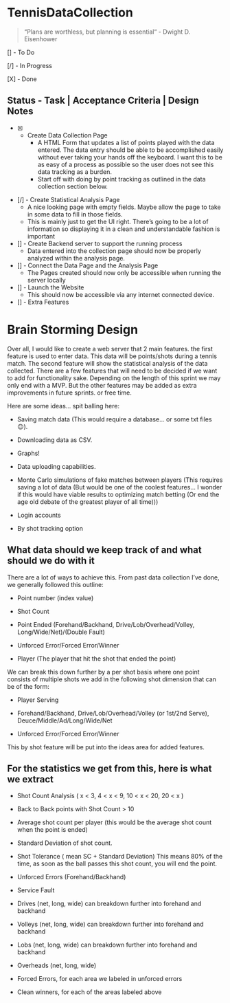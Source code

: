 # TennisDataCollection

> “Plans are worthless, but planning is essential“ - Dwight D. Eisenhower

[]  - To Do

[/] - In Progress

[X] - Done


## Status - Task | Acceptance Criteria | Design Notes
- [X] - Create Data Collection Page
    - A HTML Form that updates a list of points played with the data entered. The data entry should be able to be accomplished easily without ever taking your hands off the keyboard. I want this to be as easy of a process as possible so the user does not see this data tracking as a burden.
    - Start off with doing by point tracking as outlined in the data collection section below.
- [/] -  Create Statistical Analysis Page
    - A nice looking page with empty fields. Maybe allow the page to take in some data to fill in those fields.
    - This is mainly just to get the UI right. There’s going to be a lot of information so displaying it in a clean and understandable fashion is important
- [] - Create Backend server to support the running process
    - Data entered into the collection page should now be properly analyzed within the analysis page.
- [] - Connect the Data Page and the Analysis Page
    - The Pages created should now only be accessible when running the server locally
- [] - Launch the Website
    - This should now be accessible via any internet connected device.
- [] - Extra Features

# Brain Storming Design
Over all, I would like to create a web server that 2 main features. the first feature is used to enter data. This data will be points/shots during a tennis match. The second feature will show the statistical analysis of the data collected. There are a few features that will need to be decided if we want to add for functionality sake. Depending on the length of this sprint we may only end with a MVP. But the other features may be added as extra improvements in future sprints. or free time.

Here are some ideas… spit balling here:

- Saving match data (This would require a database… or some txt files :wink:).

- Downloading data as CSV.

- Graphs!

- Data uploading capabilities.

- Monte Carlo simulations of fake matches between players (This requires saving a lot of data (But would be one of the coolest features… I wonder if this would have viable results to optimizing match betting (Or end the age old debate of the greatest player of all time)))

- Login accounts

- By shot tracking option

## What data should we keep track of and what should we do with it
There are a lot of ways to achieve this.  From past data collection I’ve done, we generally followed this outline:

- Point number (index value)

- Shot Count

- Point Ended (Forehand/Backhand, Drive/Lob/Overhead/Volley, Long/Wide/Net)/(Double Fault)

- Unforced Error/Forced Error/Winner

- Player (The player that hit the shot that ended the point)

We can break this down further by a per shot basis where one point consists of multiple shots we add in the following shot dimension that can be of the form:

- Player Serving

- Forehand/Backhand, Drive/Lob/Overhead/Volley (or  1st/2nd Serve), Deuce/Middle/Ad/Long/Wide/Net

- Unforced Error/Forced Error/Winner

This by shot feature will be put into the ideas area for added features.

 

## For the statistics we get from this, here is what we extract

- Shot Count Analysis ( x < 3, 4 < x < 9, 10 < x < 20, 20 < x )

- Back to Back points with Shot Count > 10 

- Average shot count per player (this would be the average shot count when the point is ended)

- Standard Deviation of shot count.

- Shot Tolerance ( mean SC + Standard Deviation) This means 80% of the time, as soon as the ball passes this shot count, you will end the point.

- Unforced Errors (Forehand/Backhand)

- Service Fault

- Drives (net, long, wide) can breakdown further into forehand and backhand

- Volleys  (net, long, wide) can breakdown further into forehand and backhand

- Lobs  (net, long, wide) can breakdown further into forehand and backhand

- Overheads  (net, long, wide)

- Forced Errors, for each area we labeled in unforced errors

- Clean winners, for each of the areas labeled above
